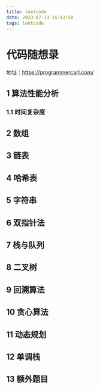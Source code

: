 ```yaml
---
title: leetcode
date: 2023-07-13 15:43:58
tags: leetcode
---
```


# 代码随想录

地址：https://programmercarl.com/

## 1 算法性能分析

### 1.1 时间复杂度



## 2 数组



## 3 链表



## 4 哈希表



## 5 字符串



## 6 双指针法



## 7 栈与队列



## 8 二叉树



## 9 回溯算法



## 10 贪心算法



## 11 动态规划



## 12 单调栈



## 13 额外题目



























